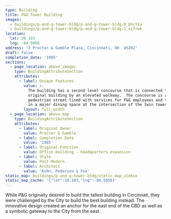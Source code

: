 ```yaml
---
type: Building
title: P&G Tower Building
images:
  - buildings/p-and-g-tower-bldg/p-and-g-tower-bldg-0_bhct1u
  - buildings/p-and-g-tower-bldg/p-and-g-tower-bldg-1_oifrwk
location:
  lat: 39.103
  lng: -84.5056
address: '2 Procter & Gamble Plaza, Cincinnati, OH  45202'
draft: false
completion_date: '1985'
sections:
  - page_location: above_images
    type: BuildingAttributeSection
    attributes:
      - label: Unique Features
        value: >-
          The building has a second level concourse that is connected to the
          original building by an elevated walkway.  The concourse is a
          pedestrian street lined with services for P&G employees and terminates
          in a major dining space at the intersection of the twin towers.
        layout: full_width
  - page_location: above_map
    type: BuildingAttributeSection
    attributes:
      - label: Original Owner
        value: Procter & Gamble
      - label: Completion Date
        value: '1985'
      - label: Original Function
        value: Office building - headquarters expansion
      - label: Style
        value: Post-Modern
      - label: Architect
        value: 'Kohn, Pederson & Fox'
static_map: buildings/p-and-g-tower-bldg/static-map_ulekso
static_map_cache: '{"lat":39.103,"lng":-84.5056}'
---
```


While P&G originally desired to build the tallest building in Cincinnati, they were challenged by the City to build the best building instead. The innovative design created an anchor for the east end of the CBD as well as a symbolic gateway to the City from the east.
